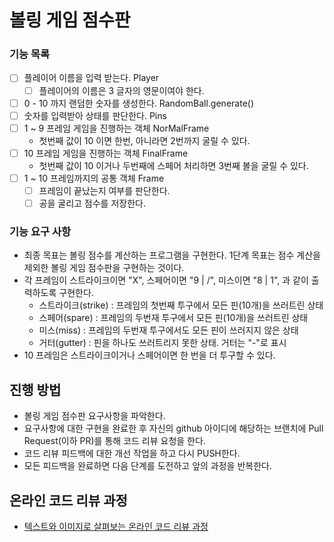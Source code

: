 # 볼링 게임 점수판

### 기능 목록 

- [ ] 플레이어 이름을 입력 받는다. Player
  - [ ] 플레이어의 이름은 3 글자의 영문이여야 한다. 
- [ ] 0 - 10 까지 랜덤한 숫자를 생성한다. RandomBall.generate()
- [ ] 숫자를 입력받아 상태를 판단한다. Pins
- [ ] 1 ~ 9 프레임 게임을 진행하는 객체 NorMalFrame
    - 첫번째 값이 10 이면 한번, 아니라면 2번까지 굴릴 수 있다.
- [ ] 10 프레임 게임을 진행하는 객체 FinalFrame
    - 첫번째 값이 10 이거나 두번째에 스페어 처리하면 3번째 볼을 굴릴 수 있다.
- [ ] 1 ~ 10 프레임까지의 공통 객체 Frame
  - [ ] 프레임이 끝났는지 여부를 판단한다. 
  - [ ] 공을 굴리고 점수를 저장한다.

### 기능 요구 사항 
- 최종 목표는 볼링 점수를 계산하는 프로그램을 구현한다. 1단계 목표는 점수 계산을 제외한 볼링 게임 점수판을 구현하는 것이다.
- 각 프레임이 스트라이크이면 "X", 스페어이면 "9 | /", 미스이면 "8 | 1", 과 같이 출력하도록 구현한다.
  - 스트라이크(strike) : 프레임의 첫번째 투구에서 모든 핀(10개)을 쓰러트린 상태
  - 스페어(spare) : 프레임의 두번재 투구에서 모든 핀(10개)을 쓰러트린 상태
  - 미스(miss) : 프레임의 두번재 투구에서도 모든 핀이 쓰러지지 않은 상태
  - 거터(gutter) : 핀을 하나도 쓰러트리지 못한 상태. 거터는 "-"로 표시
- 10 프레임은 스트라이크이거나 스페어이면 한 번을 더 투구할 수 있다.

## 진행 방법
* 볼링 게임 점수판 요구사항을 파악한다.
* 요구사항에 대한 구현을 완료한 후 자신의 github 아이디에 해당하는 브랜치에 Pull Request(이하 PR)를 통해 코드 리뷰 요청을 한다.
* 코드 리뷰 피드백에 대한 개선 작업을 하고 다시 PUSH한다.
* 모든 피드백을 완료하면 다음 단계를 도전하고 앞의 과정을 반복한다.

## 온라인 코드 리뷰 과정
* [텍스트와 이미지로 살펴보는 온라인 코드 리뷰 과정](https://github.com/next-step/nextstep-docs/tree/master/codereview)
